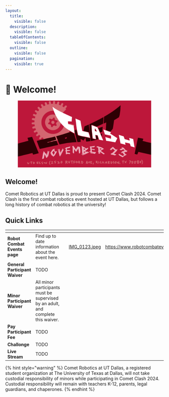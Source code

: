 ```yaml
---
layout:
  title:
    visible: false
  description:
    visible: false
  tableOfContents:
    visible: false
  outline:
    visible: false
  pagination:
    visible: true
---
```


# 👋 Welcome!

<figure><img src=".gitbook/assets/comet_clash_banner.png" alt=""><figcaption></figcaption></figure>

## Welcome!

Comet Robotics at UT Dallas is proud to present Comet Clash 2024. Comet Clash is the first combat robotics event hosted at UT Dallas, but follows a long history of combat robotics at the university!

## Quick Links

<table data-view="cards"><thead><tr><th></th><th></th><th></th><th data-hidden data-card-cover data-type="files"></th><th data-hidden data-card-target data-type="content-ref"></th></tr></thead><tbody><tr><td><strong>Robot Combat Events page</strong></td><td>Find up to date information about the event here.</td><td></td><td><a href=".gitbook/assets/IMG_0123.jpeg">IMG_0123.jpeg</a></td><td><a href="https://www.robotcombatevents.com/events/2501">https://www.robotcombatevents.com/events/2501</a></td></tr><tr><td><strong>General Participant Waiver</strong></td><td>TODO</td><td></td><td></td><td></td></tr><tr><td><strong>Minor Participant Waiver</strong></td><td>All minor participants must be supervised by an adult, and complete this waiver.</td><td></td><td></td><td></td></tr><tr><td><strong>Pay Participant Fee</strong></td><td>TODO</td><td></td><td></td><td></td></tr><tr><td><strong>Challonge</strong></td><td>TODO</td><td></td><td></td><td></td></tr><tr><td><strong>Live Stream</strong></td><td>TODO</td><td></td><td></td><td></td></tr></tbody></table>

{% hint style="warning" %}
Comet Robotics at UT Dallas, a registered student organization at The University of Texas at Dallas, will not take custodial responsibility of minors while participating in Comet Clash 2024. Custodial responsibility will remain with teachers K-12, parents, legal guardians, and chaperones.
{% endhint %}

